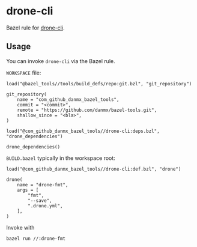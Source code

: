 # drone-cli

Bazel rule for [drone-cli](https://github.com/drone/drone-cli).

## Usage

You can invoke `drone-cli` via the Bazel rule.

`WORKSPACE` file:

```bzl
load("@bazel_tools//tools/build_defs/repo:git.bzl", "git_repository")

git_repository(
    name = "com_github_danmx_bazel_tools",
    commit = "<commit>",
    remote = "https://github.com/danmx/bazel-tools.git",
    shallow_since = "<bla>",
)

load("@com_github_danmx_bazel_tools//drone-cli:deps.bzl", "drone_dependencies")

drone_dependencies()
```

`BUILD.bazel` typically in the workspace root:

```bzl
load("@com_github_danmx_bazel_tools//drone-cli:def.bzl", "drone")

drone(
    name = "drone-fmt",
    args = [
        "fmt",
        "--save",
        ".drone.yml",
    ],
)
```

Invoke with

```console
bazel run //:drone-fmt
```
